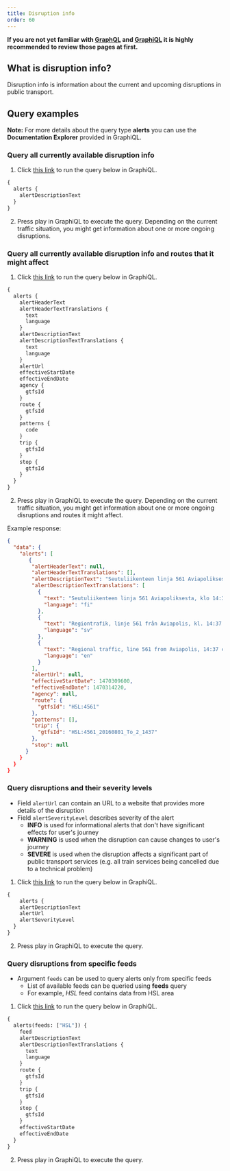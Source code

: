 ```yaml
---
title: Disruption info
order: 60
---
```


**If you are not yet familiar with [GraphQL](../0-graphql) and [GraphiQL](../1-graphiql) it is highly recommended to review those pages at first.**

## What is disruption info?

Disruption info is information about the current and upcoming disruptions in public transport.

## Query examples

**Note:** For more details about the query type **alerts** you can use the **Documentation Explorer** provided in GraphiQL.

### Query all currently available disruption info

1. Click [this link](https://api.digitransit.fi/graphiql/hsl?query=%7B%0A%20%20alerts%20%7B%0A%20%20%20%20alertDescriptionText%0A%20%20%7D%0A%7D) to run the query below in GraphiQL.

```graphql
{
  alerts {
    alertDescriptionText
  }
}
```

2. Press play in GraphiQL to execute the query. Depending on the current traffic situation, you might get information about one or more ongoing disruptions.

### Query all currently available disruption info and routes that it might affect

1. Click [this link](https://api.digitransit.fi/graphiql/hsl?query=%7B%0A%20%20alerts%20%7B%0A%20%20%20%20alertHeaderText%0A%20%20%20%20alertHeaderTextTranslations%20%7B%0A%20%20%20%20%20%20text%0A%20%20%20%20%20%20language%0A%20%20%20%20%7D%0A%20%20%20%20alertDescriptionText%0A%20%20%20%20alertDescriptionTextTranslations%20%7B%0A%20%20%20%20%20%20text%0A%20%20%20%20%20%20language%0A%20%20%20%20%7D%0A%20%20%20%20alertUrl%0A%20%20%20%20effectiveStartDate%0A%20%20%20%20effectiveEndDate%0A%20%20%20%20agency%20%7B%0A%20%20%20%20%20%20gtfsId%0A%20%20%20%20%7D%0A%20%20%20%20route%20%7B%0A%20%20%20%20%20%20gtfsId%0A%20%20%20%20%7D%0A%20%20%20%20patterns%20%7B%0A%20%20%20%20%20%20code%0A%20%20%20%20%7D%0A%20%20%20%20trip%20%7B%0A%20%20%20%20%20%20gtfsId%0A%20%20%20%20%7D%0A%20%20%20%20stop%20%7B%0A%20%20%20%20%20%20gtfsId%0A%20%20%20%20%7D%0A%20%20%7D%0A%7D) to run the query below in GraphiQL.

```graphql
{
  alerts {
    alertHeaderText
    alertHeaderTextTranslations {
      text
      language
    }
    alertDescriptionText
    alertDescriptionTextTranslations {
      text
      language
    }
    alertUrl
    effectiveStartDate
    effectiveEndDate
    agency {
      gtfsId
    }
    route {
      gtfsId
    }
    patterns {
      code
    }
    trip {
      gtfsId
    }
    stop {
      gtfsId
    }
  }
}
```

2. Press play in GraphiQL to execute the query. Depending on the current traffic situation, you might get information about one or more ongoing disruptions and routes it might affect.

Example response:
```json
{
  "data": {
    "alerts": [
       {
        "alertHeaderText": null,
        "alertHeaderTextTranslations": [],
        "alertDescriptionText": "Seutuliikenteen linja 561 Aviapoliksesta, klo 14:37 peruttu. Syy: tekninen vika.",
        "alertDescriptionTextTranslations": [
          {
            "text": "Seutuliikenteen linja 561 Aviapoliksesta, klo 14:37 peruttu. Syy: tekninen vika.",
            "language": "fi"
          },
          {
            "text": "Regiontrafik, linje 561 från Aviapolis, kl. 14:37 inställd. Orsak: tekniska problem.",
            "language": "sv"
          },
          {
            "text": "Regional traffic, line 561 from Aviapolis, 14:37 cancelled. Cause: technical problems.",
            "language": "en"
          }
        ],
        "alertUrl": null,
        "effectiveStartDate": 1470309600,
        "effectiveEndDate": 1470314220,
        "agency": null,
        "route": {
          "gtfsId": "HSL:4561"
        },
        "patterns": [],
        "trip": {
          "gtfsId": "HSL:4561_20160801_To_2_1437"
        },
        "stop": null
      }
    }
  }
}
```

### Query disruptions and their severity levels

* Field `alertUrl` can contain an URL to a website that provides more details of the disruption
* Field `alertSeverityLevel` describes severity of the alert
  * **INFO** is used for informational alerts that don't have significant effects for user's journey
  * **WARNING** is used when the disruption can cause changes to user's journey
  * **SEVERE** is used when the disruption affects a significant part of public transport services (e.g. all train services being cancelled due to a technical problem)  
  

1. Click [this link](https://api.digitransit.fi/graphiql/hsl?query=%7B%0A%09alerts%20%7B%0A%20%20%20%20alertDescriptionText%0A%20%20%20%20alertUrl%0A%20%20%20%20alertSeverityLevel%0A%20%20%7D%0A%7D) to run the query below in GraphiQL.

```graphql
{
	alerts {
    alertDescriptionText
    alertUrl
    alertSeverityLevel
  }
}
```

2. Press play in GraphiQL to execute the query.

### Query disruptions from specific feeds

* Argument `feeds` can be used to query alerts only from specific feeds
  * List of available feeds can be queried using **feeds** query
  * For example, *HSL* feed contains data from HSL area  


1. Click [this link](https://api.digitransit.fi/graphiql/finland?query=%7B%0A%09alerts(feeds%3A%20%5B%22HSL%22%5D)%20%7B%0A%20%20%20%20feed%0A%20%20%20%20alertDescriptionText%0A%20%20%20%20alertDescriptionTextTranslations%20%7B%0A%20%20%20%20%20%20text%0A%20%20%20%20%20%20language%0A%20%20%20%20%7D%0A%20%20%20%20route%20%7B%0A%20%20%20%20%20%20gtfsId%0A%20%20%20%20%7D%0A%20%20%20%20trip%20%7B%0A%20%20%20%20%20%20gtfsId%0A%20%20%20%20%7D%0A%20%20%20%20stop%20%7B%0A%20%20%20%20%20%20gtfsId%0A%20%20%20%20%7D%0A%20%20%20%20effectiveStartDate%0A%20%20%20%20effectiveEndDate%0A%20%20%7D%0A%7D) to run the query below in GraphiQL.

```graphql
{
  alerts(feeds: ["HSL"]) {
    feed
    alertDescriptionText
    alertDescriptionTextTranslations {
      text
      language
    }
    route {
      gtfsId
    }
    trip {
      gtfsId
    }
    stop {
      gtfsId
    }
    effectiveStartDate
    effectiveEndDate
  }
}
```

2. Press play in GraphiQL to execute the query.

